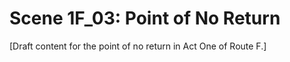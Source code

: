 # Scene 1F_03: Point of No Return

[Draft content for the point of no return in Act One of Route F.]
